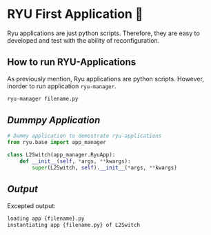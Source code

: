 # **RYU First Application** :dragon:
Ryu applications are just python scripts. Therefore, they are easy to developed and test with the ability of reconfiguration.

## **How to run RYU-Applications**
As previously mention, Ryu applications are python scripts. However, inorder to run application `ryu-manager`.
```bash
ryu-manager filename.py

```

## *Dummpy Application*
```.py
# Dummy application to demostrate ryu-applications
from ryu.base import app_manager

class L2Switch(app_manager.RyuApp):
    def __init__(self, *args, **kwargs):
        super(L2Switch, self).__init__(*args, **kwargs)

```
## *Output*
Excepted output:
```bash
loading app {filename}.py
instantiating app {filename.py} of L2Switch
```
